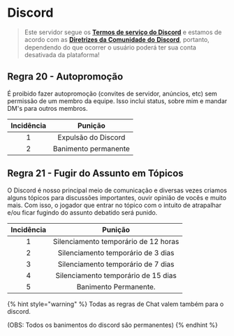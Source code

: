 # Discord

> Este servidor segue os [**Termos de serviço do Discord**](https://discord.com/terms) e estamos de acordo com as [𝐃𝐢𝐫𝐞𝐭𝐫𝐢𝐳𝐞𝐬 𝐝𝐚 𝐂𝐨𝐦𝐮𝐧𝐢𝐝𝐚𝐝𝐞 𝐝𝐨 𝐃𝐢𝐬𝐜𝐨𝐫𝐝](https://discord.com/guidelines), portanto, dependendo do que ocorrer o usuário poderá ter sua conta desativada da plataforma!

## Regra 20 - Autopromoção <a href="#01" id="01"></a>

É proibido fazer autopromoção (convites de servidor, anúncios, etc) sem permissão de um membro da equipe. Isso inclui status, sobre mim e mandar DM's para outros membros.

| Incidência |        Punição       |
| :--------: | :------------------: |
|      1     |  Expulsão do Discord |
|      2     | Banimento permanente |

## Regra 21 - Fugir do Assunto em Tópicos <a href="#01" id="01"></a>

O Discord é nosso principal meio de comunicação e diversas vezes criamos alguns tópicos para discussões importantes, ouvir opinião de vocês e muito mais. Com isso, o jogador que entrar no tópico com o intuito de atrapalhar e/ou ficar fugindo do assunto debatido será punido.

| Incidência |                Punição               |
| :--------: | :----------------------------------: |
|      1     | Silenciamento temporário de 12 horas |
|      2     |  Silenciamento temporário de 3 dias  |
|      3     |  Silenciamento temporário de 7 dias  |
|      4     |  Silenciamento temporário de 15 dias |
|      5     |         Banimento Permanente.        |



{% hint style="warning" %}
Todas as regras de Chat valem também para o discord.

(OBS: Todos os banimentos do discord são permanentes)
{% endhint %}
